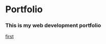 # Portfolio
### This is my web development portfolio


[first](url=https://labunskiypetro.github.io/Test_site_6.10)
[](url)
